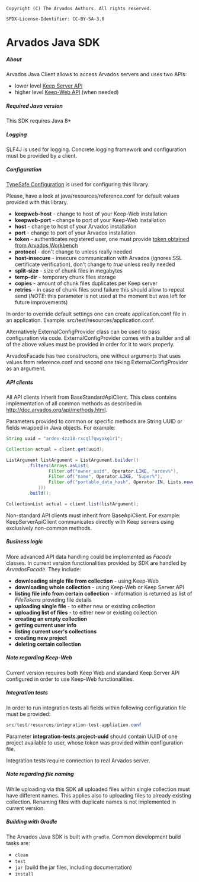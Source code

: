 ```
Copyright (C) The Arvados Authors. All rights reserved.
 
SPDX-License-Identifier: CC-BY-SA-3.0
```

# Arvados Java SDK

##### About
Arvados Java Client allows to access Arvados servers and uses two APIs:
* lower level [Keep Server API](https://doc.arvados.org/api/index.html)
* higher level [Keep-Web API](https://godoc.org/github.com/arvados/arvados/services/keep-web) (when needed)

##### Required Java version
This SDK requires Java 8+

##### Logging

SLF4J is used for logging. Concrete logging framework and configuration must be provided by a client.

##### Configuration

[TypeSafe Configuration](https://github.com/lightbend/config) is used for configuring this library.

Please, have a look at java/resources/reference.conf for default values provided with this library.

* **keepweb-host** - change to host of your Keep-Web installation
* **keepweb-port** - change to port of your Keep-Web installation
* **host** - change to host of your Arvados installation
* **port** - change to port of your Arvados installation
* **token** - authenticates registered user, one must provide
  [token obtained from Arvados Workbench](https://doc.arvados.org/user/reference/api-tokens.html)
* **protocol** - don't change to unless really needed
* **host-insecure** - insecure communication with Arvados (ignores SSL certificate verification), 
  don't change to *true* unless really needed
* **split-size** - size of chunk files in megabytes
* **temp-dir** - temporary chunk files storage
* **copies** - amount of chunk files duplicates per Keep server
* **retries** - in case of chunk files send failure this should allow to repeat send 
  (*NOTE*: this parameter is not used at the moment but was left for future improvements)

In order to override default settings one can create application.conf file in an application.
Example: src/test/resources/application.conf.

Alternatively ExternalConfigProvider class can be used to pass configuration via code. 
ExternalConfigProvider comes with a builder and all of the above values must be provided in order for it to work properly.

ArvadosFacade has two constructors, one without arguments that uses values from reference.conf and second one 
taking ExternalConfigProvider as an argument.

##### API clients

All API clients inherit from BaseStandardApiClient. This class contains implementation of all 
common methods as described in http://doc.arvados.org/api/methods.html.

Parameters provided to common or specific methods are String UUID or fields wrapped in Java objects. For example:

```java
String uuid = "ardev-4zz18-rxcql7qwyakg1r1";

Collection actual = client.get(uuid);
```

```java
ListArgument listArgument = ListArgument.builder()
        .filters(Arrays.asList(
                Filter.of("owner_uuid", Operator.LIKE, "ardev%"),
                Filter.of("name", Operator.LIKE, "Super%"),
                Filter.of("portable_data_hash", Operator.IN, Lists.newArrayList("54f6d9f59065d3c009d4306660989379+65")
            )))
        .build();

CollectionList actual = client.list(listArgument);
```

Non-standard API clients must inherit from BaseApiClient. 
For example: KeepServerApiClient communicates directly with Keep servers using exclusively non-common methods.

##### Business logic

More advanced API data handling could be implemented as *Facade* classes. 
In current version functionalities provided by SDK are handled by *ArvadosFacade*.
They include:
* **downloading single file from collection** - using Keep-Web
* **downloading whole collection** - using Keep-Web or Keep Server API
* **listing file info from certain collection** - information is returned as list of *FileTokens* providing file details
* **uploading single file** - to either new or existing collection
* **uploading list of files** - to either new or existing collection
* **creating an empty collection**
* **getting current user info**
* **listing current user's collections**
* **creating new project**
* **deleting certain collection**

##### Note regarding Keep-Web

Current version requires both Keep Web and standard Keep Server API configured in order to use Keep-Web functionalities.

##### Integration tests

In order to run integration tests all fields within following configuration file must be provided: 
```java
src/test/resources/integration-test-appliation.conf 
```
Parameter **integration-tests.project-uuid** should contain UUID of one project available to user,
whose token was provided within configuration file. 

Integration tests require connection to real Arvados server.

##### Note regarding file naming

While uploading via this SDK all uploaded files within single collection must have different names.
This applies also to uploading files to already existing collection. 
Renaming files with duplicate names is not implemented in current version.

##### Building with Gradle

The Arvados Java SDK is built with `gradle`. Common development build tasks are:

* `clean`
* `test`
* `jar` (build the jar files, including documentation)
* `install`
